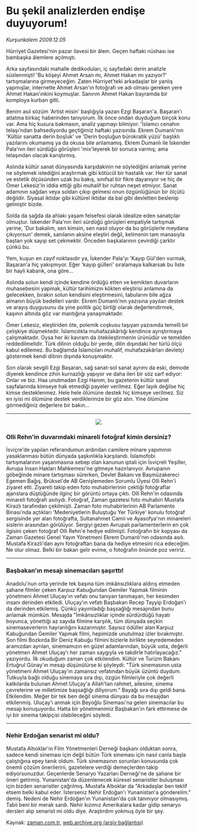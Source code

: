 # Bu şekil analizlerden endişe duyuyorum!

*Kurşunkalem 2009.12.05*

<tr><td class="metin" colspan="2" style="padding-top: 20px; padding-left: 5px; ">Hürriyet Gazetesi'nin pazar ilavesi bir âlem. Geçen haftaki nüshası ise bambaşka âlemlere açılmıştı.</td></tr><tr><td class="metin" colspan="2" style="padding-top: 20px; padding-left: 5px; "><p>Arka sayfasındaki mahalle dedikoduları, iç sayfadaki derin analizle süslenmişti! 'Bu köşeyi Ahmet Arsan mı, Ahmet Hakan mı yazıyor?' tartışmalarına girmeyeceğim. Zaten Hürriyet'teki arkadaşlar bir yanlış yapmışlar, internette Ahmet Arsan'ın fotoğrafı ve adı olması gereken yere Ahmet Hakan'ınkini koymuşlar. Sanırım Ahmet Hakan bayramda bir komploya kurban gitti.
<p>Benim asıl sözüm 'Artist misin' başlığıyla yazan Ezgi Başaran'a. Başaran'ı atlatma birkaç haberinden tanıyorum. İlk önce ondan duyduğum birçok konu var. Ama hiç kusura bakmasın, analiz yapmayı bilmiyor. 'İslamcı cenahın telaşı'ndan bahsediyordu geçtiğimiz haftaki yazısında. Ekrem Dumanlı'nın 'Kültür sanatta derin boşluk' ve 'Derin boşluğun bürokratik yüzü' başlıklı yazılarını okumamış ya da okusa bile anlamamış. Ekrem Dumanlı ile İskender Pala'nın ileri sürdüğü görüşleri 'mix'leyerek bir sonuca varmış; ama telaşından olacak karıştırmış. 
<p>Aslında kültür sanat dünyasında karşıdakinin ne söylediğini anlamak yerine ne söylemek istediğini araştırmak gibi kötücül bir hastalık var. Her tür sanat ve estetik ölçüsünden uzak bu bakış, sınıfsal bir fikre dayanıyor ve hiç de Ömer Lekesiz'in iddia ettiği gibi muhalif bir ruhtan neşet etmiyor. Sanat adamının sağdan veya soldan çıkıp gelmesi onun özgünlüğünün bir ölçütü değildir. Siyasal iktidar gibi kültürel iktidar da bal gibi devletten beslenip gelmiştir bizde.
<p>Solda da sağda da ahlakı yaşam felsefesi olarak idealize eden sanatçılar olmuştur. İskender Pala'nın ileri sürdüğü görüşleri empatiyle tartışmak yerine, 'Dur bakalım, sen kimsin, sen nasıl oluyor da bu görüşlerle meydana çıkıyorsun' demek, sanılanın aksine eleştiri değil, kelimenin tam manasıyla baştan yok sayıp set çekmektir. Önceden başkalarının çevirdiği çarktır çünkü bu.
<p>Yem, kuşun en zayıf noktasıdır ya, İskender Pala'yı 'Kayıp Gül'den vurmak, Başaran'a hiç yakışmıyor. Eğer 'kayıp gülleri' sıralamaya kalkarsak bu liste bir hayli kabarık, ona göre...
<p>Aslında solun kendi içinde kendine ördüğü etten ve kemikten duvarların muhasebesini yapmak, kültür tarihimizin kökten eleştirisi anlamına da gelecekken, bırakın solun kendisini eleştirmesini, tabularını bile ağza almanın büyük bedelleri vardır. Ekrem Dumanlı'nın yazısına yayılan destek ve arayış duygusunu da yine politik güç birliği olarak değerlendirmek, kaşının altında göz var mantığına yanaşmaktadır.
<p>Ömer Lekesiz, eleştiriden öte, polemik coşkusu taşıyan yazısında temelli bir çelişkiye düşmektedir. İslamcılıkla muhafazakârlığı kendince ayrıştırmaya çalışmaktadır. Oysa her iki kavram da ötekileştirmenin ürünüdür ve temelden reddedilmelidir. Türk dilinin olduğu bir yerde, dilin dışındaki her türlü ölçü kabul edilemez. Bu bağlamda İslamcıları muhalif, muhafazakârları devletçi göstermek kendi dilinin dışında konuşmaktır.
<p>Son olarak sevgili Ezgi Başaran, sağ sanat-sol sanat ayrımı da eski, demode diyerek kendince zihin kurnazlığı yapıyor ve daha ileri bir söz sarf ediyor: Onlar ve biz. Haa unutmadan Ezgi Hanım, bu gazetenin kültür sanat sayfalarında kimseye hak etmediği payeler verilmez. Eğer layık değilse hiç kimse desteklenmez. Hele hele ölümüne destek hiç kimseye verilmez. Siz en iyisi mi ölümüne destek verdiklerinize bir göz atın. Yine ölümüne görmediğiniz değerlere bir bakın...
<p><hr/>
<p><p align="center"><img src="http://web.archive.org/web/20100225083249im_/http://medya.zaman.com.tr/2009/12/05/minare01.jpg"/>
<p><h3>Olli Rehn'in duvarındaki minareli fotoğraf kimin dersiniz?</h3>
<p>İsviçre'de yapılan referandumun ardından camilere minare yapımının yasaklanması bütün dünyada şaşkınlıkla karşılandı. İslamofobi tartışmalarının yaşanmasına sebep olan kanunun iptali için İsviçreli Yeşiller, Avrupa İnsan Hakları Mahkemesi'ne gitmeye hazırlanıyor. Avrupanın göbeğinde minare tartışması sürerken, Devlet Bakanı ve Başmüzakereci Egemen Bağış, Brüksel'de AB Genişlemeden Sorumlu Üyesi Olli Rehn'i ziyaret etti. Ziyareti takip eden foto muhabirlerinin çektiği fotoğraflar ajanslara düştüğünde ilginç bir görüntü ortaya çıktı. Olli Rehn'in odasında minareli fotoğrafı asılıydı. Fotoğraf, Zaman gazetesi foto muhabiri Mustafa Kirazlı tarafından çekilmişti. Zaman foto muhabirlerinin AB Parlamento Binası'nda açtıkları 'Medeniyetlerin Buluştuğu Yer Türkiye' konulu fotoğraf sergisinde yer alan fotoğrafta, Sultanahmet Camii ve Ayasofya'nın minareleri sislerin arasından görülüyor. Sergiyi gezen Avrupalı parlamenterlerin en çok ilgisini çeken fotoğraf Olli Rehn'e hediye edilmişti. Fotoğrafın bir kopyası da Zaman Gazetesi Genel Yayın Yönetmeni Ekrem Dumanlı'nın odasında asılı. Mustafa Kirazlı'dan aynı fotoğraftan bana da hediye etmesini rica edeceğim. Ne olur olmaz. Belki bir bakan gelir evime, o fotoğrafın önünde poz veririz. 
<p><hr/>
<p><h3>Başbakan'ın mesajı sinemacıları şaşırttı!</h3>
<p>Anadolu'nun orta yerinde tek başına tüm imkânsızlıklara aldırış etmeden şahane filmler çeken Karpuz Kabuğundan Gemiler Yapmak filminin yönetmeni Ahmet Uluçay'ın vefatı onu tanıyan tanımayan, her kesimden insanı derinden etkiledi. Uluçay'ın vefatı Başbakan Recep Tayyip Erdoğan'ı da derinden etkilemiş. Çünkü yayımladığı başsağlığı mesajından bunu anlamak mümkün. Mesajda "İmkânsızlıklar içinde sürdürdüğü hayatı boyunca, yönettiği az sayıda filmine karşılık, tüm dünyada seçkin sinemaseverlerin hayranlığını kazanmıştır. Sayısız ödüller alan Karpuz Kabuğundan Gemiler Yapmak filmi, hepimizde unutulmaz izler bırakmıştır. Son filmi Bozkırda Bir Deniz Kabuğu filmini bizlerle birlikte seyredemeden aramızdan ayrılan, sinemamızın en güzel adamlarından, büyük usta, değerli yönetmen Ahmet Uluçay'ı her zaman saygıyla ve takdirle hatırlayacağız." yazıyordu. İlk okuduğum zaman çok etkilendim. Kültür ve Turizm Bakanı Ertuğrul Günay'ın mesajı düşünülürse ki şöyleydi: "Türk sinemasının usta yönetmeni Ahmet Uluçay'ın zamansız vefatından büyük üzüntü duydum. Tutkuyla bağlı olduğu sinemaya sıra dışı, özgün filmleriyle çok değerli katkılarda bulunan Ahmet Uluçay'a Allah'tan rahmet, ailesine, sinema çevrelerine ve milletimize başsağlığı diliyorum." Bayağı sıra dışı geldi bana. Etkilendim. Meğer bir tek ben değil sinema dünyası da bu mesajdan etkilenmiş. Uluçay'ı anmak için Beyoğlu Sineması'na gelen sinemacılar bu mesajı konuşuyordu. Hatta bir yönetmenimiz Başbakan'ın fark ettirmese de iyi bir sinema takipçisi olabileceğini söyledi.
<p><hr/>
<p><h3>Nehir Erdoğan senarist mi oldu?</h3>
<p>Mustafa Altıoklar'ın Film Yönetmenleri Derneği başkanı olduktan sonra, sadece kendi sineması için değil bütün Türk sineması için nasıl canla başla çalıştığına epey tanık oldum. Türk sinemasının sorunları konusunda çok önemli çözüm önerilerini, gazetelere verdiği demeçlerden takip ediyorsunuzdur. Geçenlerde Senaryo Yazarları Derneği'ne de şahane bir öneri getirmiş. Yunanistan'da düzenlenecek küresel senaristler buluşması için bizden senaristler çağrılmış. Mustafa Altıoklar da "Arkadaşlar ben teklif etsem belki kabul eder. İsterseniz Nehir Erdoğan'ı Yunanistan'a gönderelim." demiş. Nedeni de Nehir Erdoğan'ın Yunanistan'da çok tanınıyor olmasıymış. Tabii beni bir merak sardı. Nehir kızımız Amerikalara kadar gidip senaryo dersleri alıp senarist mi oldu diye. Araştırdım yokmuş öyle bir şey. <br/></p></p></p></p></p></p></p></p></p></p></p></p></p></p></p></p></p></p></p></td></tr>

Kaynak: [zaman.com.tr](http://zaman.com.tr/yazar.do?yazino=923233), [web.archive.org (arşiv bağlantısı)](http://web.archive.org/web/20100225083249/http://zaman.com.tr:80/yazar.do?yazino=923233)
